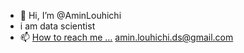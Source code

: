 - 👋 Hi, I’m @AminLouhichi
- i am data scientist 
- 📫 [How to reach me ...](https://www.linkedin.com/in/amin-louhichi/) amin.louhichi.ds@gmail.com

